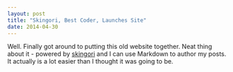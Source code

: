 ```yaml
---
layout: post
title: "Skingori, Best Coder, Launches Site"
date: 2014-04-30
---
```


Well. Finally got around to putting this old website together. Neat thing about it - powered by [skingori]() and I can use Markdown to author my posts. It actually is a lot easier than I thought it was going to be.
